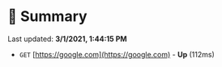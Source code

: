 # 📖 Summary
Last updated: **3/1/2021, 1:44:15 PM**

- `GET` [https://google.com](https://google.com) - **Up** (112ms)
